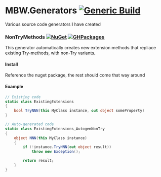 # MBW.Generators [![Generic Build](https://github.com/LordMike/MBW.Generators/actions/workflows/dotnet.yml/badge.svg)](https://github.com/LordMike/MBW.Generators/actions/workflows/dotnet.yml)

Various source code generators I have created

### NonTryMethods [![NuGet](https://img.shields.io/nuget/v/MBW.Generators.svg)](https://www.nuget.org/packages/MBW.Generators) [![GHPackages](https://img.shields.io/badge/package-alpha-green)](https://github.com/LordMike/MBW.Generators/packages/)

This generator automatically creates new extension methods that repliace existing Try-methods, with non-Try variants.

#### Install 

Reference the nuget package, the rest should come that way around

#### Example

```csharp
// Existing code
static class ExistingExtensions 
{
	bool TryNNN(this MyClass instance, out object someProperty)
}

// Auto-generated code
static class ExistingExtensions_AutogenNonTry
{
	object NNN(this MyClass instance)
	{
		if (!instance.TryNNN(out object result))
			throw new Exception();

		return result;
	}
}
```


